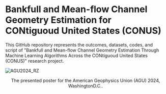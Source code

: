 # Bankfull and Mean-flow Channel Geometry Estimation for CONtiguoud United States (CONUS)

This GitHub repository represents the outcomes, datasets, codes, and script of "Bankfull and Mean-flow Channel Geometry Estimation Through Machine Learning  Algorithms Across the CONtiguoud United States (CONUS)" research project.


![AGU2024_RZ](https://github.com/user-attachments/assets/d62366eb-4519-42bb-83fc-fefecf298a70)


<div align="center">
    The presented poster for the American Geophysics Union (AGU) 2024, WashingtonD.C.. 
</div>
